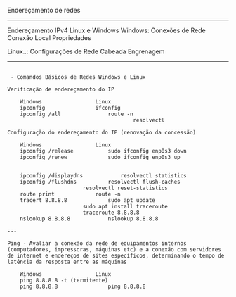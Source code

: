 Endereçamento de redes

---

Endereçamento IPv4 Linux e Windows
	Windows: Conexões de Rede
		Conexão Local
			Propriedades

Linux..: Configurações de Rede
		Cabeada
			Engrenagem

---

```

 - Comandos Básicos de Redes Windows e Linux

Verificação de endereçamento do IP 

	Windows					Linux
	ipconfig				ifconfig
	ipconfig /all				route -n
                                		resolvectl

Configuração do endereçamento do IP (renovação da concessão)

	Windows					Linux
	ipconfig /release			sudo ifconfig enp0s3 down
	ipconfig /renew				sudo ifconfig enp0s3 up


	ipconfig /displaydns			resolvectl statistics
	ipconfig /flushdns			resolvectl flush-caches
						resolvectl reset-statistics
	route print				route -n
	tracert 8.8.8.8				sudo apt update
						sudo apt install traceroute
						traceroute 8.8.8.8
	nslookup 8.8.8.8			nslookup 8.8.8.8

---

Ping - Avaliar a conexão da rede de equipamentos internos (computadores, impressoras, máquinas etc) e a conexão com servidores de internet e endereços de sites específicos, determinando o tempo de latência da resposta entre as máquinas

	Windows					Linux
	ping 8.8.8.8 -t (termitente)
	ping 8.8.8.8				ping 8.8.8.8



```
